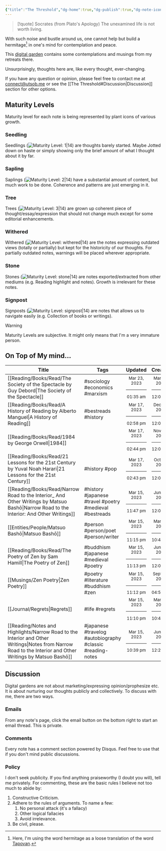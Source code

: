 ```yaml
---
{"title":"The Threshold","dg-home":true,"dg-publish":true,"dg-note-icon":"signpost","created":"2023-01-02T21:30:15+06:00","updated":"2023-03-21T14:13:47+06:00","pinned":true,"dg-metatags":{"description":"Utsob's Digital Garden","og:description":"Utsob's Digital Garden"},"dg-path":"The Threshold.md","permalink":"/the-threshold/","metatags":{"description":"Utsob's Digital Garden","og:description":"Utsob's Digital Garden"},"tags":["gardenEntry"],"dgPassFrontmatter":true,"noteIcon":"signpost"}
---
```


> [!quote] Socrates (from Plato's Apology)
> The unexamined life is not worth living.

With such noise and bustle around us, one cannot help but build a hermitage[^1] in one's mind for contemplation and peace.

This [digital garden](https://cagrimmett.com/notes/2020/11/08/what-are-digital-gardens/) contains some contemplations and musings from my retreats there.

Unsurprisingly, thoughts here are, like every thought, ever-changing.

If you have any question or opinion, please feel free to contact me at [connect@utsob.me](mailto:connect@utsob.me) or see the [[The Threshold#Discussion\|Discussion]] section for other options.

## Maturity Levels
Maturity level for each note is being represented by plant icons of various growth.

### Seedling
Seedlings (![Maturity Level: 1|14](https://hermitage.utsob.me/img/tree-1.svg)) are thoughts barely started. Maybe Jotted down on haste or simply showing only the brief amount of what I thought about it by far.

### Sapling
Saplings (![Maturity Level: 2|14](https://hermitage.utsob.me/img/tree-2.svg)) have a substantial amount of content, but much work to be done. Coherence and patterns are just emerging in it.

### Tree
Trees (![Maturity Level: 3|14](https://hermitage.utsob.me/img/tree-3.svg)) are grown up coherent piece of thought/essay/expression that should not change much except for some editorial enhancements.

### Withered
Withered (![Maturity Level: withered|14](https://hermitage.utsob.me/img/withered.svg)) are the notes expressing outdated views (totally or partially) but kept for the historicity of our thoughts. For partially outdated notes, warnings will be placed wherever appropriate.

### Stone
Stones (![Maturity Level: stone|14](https://hermitage.utsob.me/img/stone.svg)) are notes exported/extracted from other mediums (e.g. Reading highlight and notes). Growth is irrelevant for these notes.

### Signpost
Signposts (![Maturity Level: signpost|14](https://hermitage.utsob.me/img/signpost.svg)) are notes that allows us to navigate easily (e.g. Collection of books or writings).

> [!Warning] 
> Maturity Levels are subjective. It might only means that I'm a very immature person.


## On Top of My mind…
| Title                                                                                                                                                                  | Tags                                                       | Updated                                                   | Created                                                    |
| ---------------------------------------------------------------------------------------------------------------------------------------------------------------------- | ---------------------------------------------------------- | --------------------------------------------------------- | ---------------------------------------------------------- |
| [[Reading/Books/Read/The Society of the Spectacle by Guy Debord\|The Society of the Spectacle]]                                                            | #sociology #economics #marxism                             | <center><small>Mar 23, 2023<hr/>01:35 am</small></center> | <center><small>Mar 30, 2022<hr/>12:00 am</small></center>  |
| [[Reading/Books/Read/A History of Reading by Alberto Manguel\|A History of Reading]]                                                                       | #bestreads #history                                        | <center><small>Mar 17, 2023<hr/>02:58 pm</small></center> | <center><small>Dec 30, 2020<hr/>12:00 am</small></center>  |
| [[Reading/Books/Read/1984 by George Orwell\|1984]]                                                                                                         |                                                            | <center><small>Mar 17, 2023<hr/>02:44 pm</small></center> | <center><small>Nov 29, 2015<hr/>12:00 am</small></center>  |
| [[Reading/Books/Read/21 Lessons for the 21st Century by Yuval Noah Harari\|21 Lessons for the 21st Century]]                                               | #history #pop                                              | <center><small>Mar 17, 2023<hr/>02:43 pm</small></center> | <center><small>Oct 27, 2018<hr/>12:00 am</small></center>  |
| [[Reading/Books/Read/Narrow Road to the Interior_ And Other Writings by Matsuo Bashō\|Narrow Road to the Interior: And Other Writings]]                    | #history #japanese #travel #poetry #medieval #bestreads    | <center><small>Mar 15, 2023<hr/>11:47 pm</small></center> | <center><small>Jun 25, 2021<hr/>12:00 am</small></center>  |
| [[Entities/People/Matsuo Bashō\|Matsuo Bashō]]                                                                                                                      | #person #person/poet #person/writer                        | <center><small>Mar 15, 2023<hr/>11:15 pm</small></center> | <center><small>Mar 15, 2023<hr/>10:42 pm</small></center>  |
| [[Reading/Books/Read/The Poetry of Zen by Sam Hamill\|The Poetry of Zen]]                                                                                  | #buddhism #japanese #medieval #poetry                      | <center><small>Mar 15, 2023<hr/>11:13 pm</small></center> | <center><small>Jun 27, 2021<hr/>12:00 am</small></center>  |
| [[Musings/Zen Poetry\|Zen Poetry]]                                                                                                                         | #poetry #literature #buddhism #zen                         | <center><small>Mar 15, 2023<hr/>11:12 pm</small></center> | <center><small>Sept 02, 2021<hr/>04:50 pm</small></center> |
| [[Journal/Regrets\|Regrets]]                                                                                             | #life #regrets                                             | <center><small>Mar 15, 2023<hr/>11:10 pm</small></center> | <center><small>Mar 09, 2023<hr/>10:42 pm</small></center>  |
| [[Reading/Notes and Highlights/Narrow Road to the Interior and Other Writings\|Notes from Narrow Road to the Interior and Other Writings by Matsuo Bashō]] | #japanese #travelog #autobiography #classic #reading-notes | <center><small>Mar 15, 2023<hr/>10:39 pm</small></center> | <center><small>Jun 26, 2021<hr/>12:28 pm</small></center>  |

## Discussion
Digital gardens are not about marketing/expressing opinion/prophesize etc. It is about nurturing our thoughts publicly and collectively. To discuss with me, there are two ways.

### Emails
From any note's page, click the email button on the bottom right to start an email thread. This is private.

### Comments
Every note has a comment section powered by Disqus. Feel free to use that if you don't mind public discussions.

### Policy
I don't seek publicity. If you find anything praiseworthy (I doubt you will), tell me privately. For commenting, these are the basic rules I believe not too much to abide by:
1. Constructive Criticism.
2. Adhere to the rules of arguments. To name a few:
    1. No personal attack (it's a fallacy)
    2. Other logical fallacies
    3. Avoid irrelevance.
3. Be civil, please.

[^1]: Here, I'm using the word hermitage as a loose translation of the word [Tapovan](https://en.wikipedia.org/wiki/Tapovan).